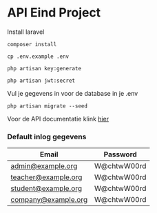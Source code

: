 # API Eind Project

Install laravel

`composer install`

`cp .env.example .env`

`php artisan key:generate`

`php artisan jwt:secret`

Vul je gegevens in voor de database in je .env

`php artisan migrate --seed`

Voor de API documentatie klink [hier](https://school.wedevelop4you.nl/doc)

### Default inlog gegevens
| Email | Password |
| ----- | -------- |
| admin@example.org | W@chtwW00rd |
| teacher@example.org | W@chtwW00rd |
| student@example.org | W@chtwW00rd |
| company@example.org | W@chtwW00rd |
